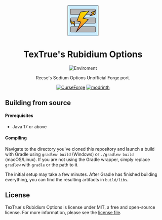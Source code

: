 <center><div align="center">

<img height="100" src="src/main/resources/icon.png" width="100"/>

# TexTrue's Rubidium Options

![Enviroment](https://img.shields.io/badge/Enviroment-Client-purple)

Reese's Sodium Options Unofficial Forge port.

[![CurseForge](https://cdn.jsdelivr.net/npm/@intergrav/devins-badges@3/assets/compact/available/curseforge_vector.svg)](https://www.curseforge.com/minecraft/mc-mods/textrues-rubidium-options)
[![modrinth](https://cdn.jsdelivr.net/npm/@intergrav/devins-badges@3/assets/compact/available/modrinth_46h.png)](https://modrinth.com/mod/textrues-rubidium-options)

</div></center>

## Building from source

#### Prerequisites

- Java 17 or above

#### Compiling

Navigate to the directory you've cloned this repository and launch a build with Gradle using `gradlew build` (Windows)
or `./gradlew build` (macOS/Linux). If you are not using the Gradle wrapper, simply replace `gradlew` with `gradle`
or the path to it.

The initial setup may take a few minutes. After Gradle has finished building everything, you can find the resulting
artifacts in `build/libs`.

## License

TexTrue's Rubidium Options is license under MIT, a free and open-source license. For more information, please see the
[license file](LICENSE).
